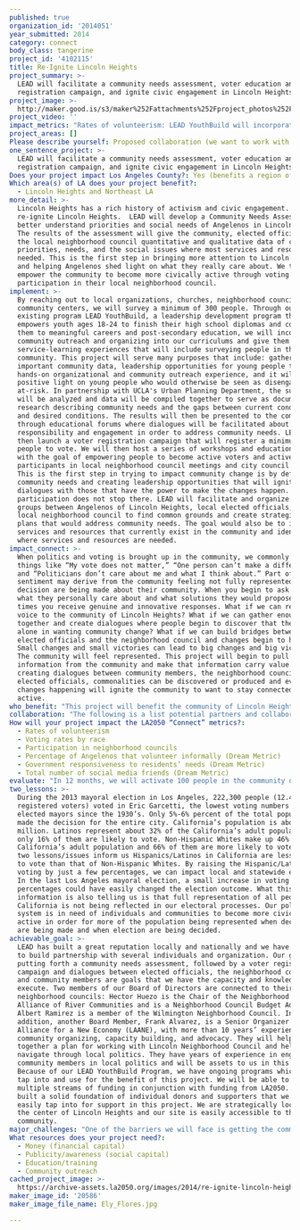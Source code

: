 ```yaml
---
published: true
organization_id: '2014051'
year_submitted: 2014
category: connect
body_class: tangerine
project_id: '4102115'
title: Re-Ignite Lincoln Heights
project_summary: >-
  LEAD will facilitate a community needs assessment, voter education and
  registration campaign, and ignite civic engagement in Lincoln Heights
project_image: >-
  http://maker.good.is/s3/maker%252Fattachments%252Fproject_photos%252Fimages%252F20586%252Fdisplay%252FEly_Flores.jpg=c570x385
project_video: ''
impact_metrics: "Rates of volunteerism: LEAD YouthBuild will incorporate of this project into our educational curriculum, and we will empower young people to volunteer in the community of Lincoln Heights. At minimum, 65 young people will volunteer and survey the community. At the same time gain leadership skills and job skills. We will invite community members to volunteer and instill in them the idea that service is the first steps they can take in making community change. One way they can serve their community is by attending local neighborhood council meetings and voicing their opinions. \r\nVoting rates by race: In 2001, 33.5% of registered casted a ballot. 17.9% of all registered voters’ casted ballots in the 2009 elections. During the 2013 Los Angeles Elections, 16% of all registered voters casted a ballot. It is evident that the number of active voters In Los Angeles has been dropping dramatically. In addition to registering new voters, we will reach out to registered voters that do not vote and find out why. We will identify areas of opportunity where elected officials and neighborhood councils can help address these issues. Lincoln Heights has a population of 31,410 of which 70% is Hispanic/Latino and 25% is Chinese/Asian. Our campaign will focus on these two groups.  \r\nParticipation in the local neighborhood council: Many people do not know what neighborhood councils are or do. We will create informational packets for community members to get to know the local neighborhood council, their committees, and their meeting schedules. We will include simple ways on how to participate and get involved. Our goal is to increase the attendance of community members at the local neighborhood council meetings. \r\nGovernment responsiveness to community needs: Dialogues will make it possible for the community to become aware of services and resources that currently exists in the community and elected officials and the neighborhood council can become aware of needs.\r\nTotal number of social media friends: LEAD’s Facebook fan page as 300 likes.. Our twitter account currently has 68 followers. We have created a buzz due to initiating dialogues about social issues like education, leadership development, and workforce development. We use “Twitter Parties” which is the collective use of a “hashtag” within a specified time with the goal of raising awareness. We will introduce this concept to the community of Lincoln heights and Northeast Los Angeles."
project_areas: []
Please describe yourself: Proposed collaboration (we want to work with partners!)
one_sentence_project: >-
  LEAD will facilitate a community needs assessment, voter education and
  registration campaign, and ignite civic engagement in Lincoln Heights
Does your project impact Los Angeles County?: Yes (benefits a region of LA County)
Which area(s) of LA does your project benefit?:
  - Lincoln Heights and Northeast LA
more_detail: >-
  Lincoln Heights has a rich history of activism and civic engagement. LEAD will
  re-ignite Lincoln Heights.  LEAD will develop a Community Needs Assessment to
  better understand priorities and social needs of Angelenos in Lincoln Heights.
  The results of the assessment will give the community, elected officials, and
  the local neighborhood council quantitative and qualitative data of community
  priorities, needs, and the social issues where most services and resources are
  needed. This is the first step in bringing more attention to Lincoln Heights
  and helping Angelenos shed light on what they really care about. We then will
  empower the community to become more civically active through voting and
  participation in their local neighborhood council. 
implement: >-
  By reaching out to local organizations, churches, neighborhood councils, and
  community centers, we will survey a minimum of 300 people. Through our
  existing program LEAD YouthBuild, a leadership development program that
  empowers youth ages 18-24 to finish their high school diplomas and connect
  them to meaningful careers and post-secondary education, we will incorporate
  community outreach and organizing into our curriculums and give them
  service-learning experiences that will include surveying people in the
  community. This project will serve many purposes that include: gathering of
  important community data, leadership opportunities for young people through
  hands-on organizational and community outreach experience, and it will shed a
  positive light on young people who would otherwise be seen as disengaged and
  at-risk. In partnership with UCLA's Urban Planning Department, the surveys
  will be analyzed and data will be compiled together to serve as documented
  research describing community needs and the gaps between current conditions
  and desired conditions. The results will then be presented to the community
  through educational forums where dialogues will be facilitated about civic
  responsibility and engagement in order to address community needs. LEAD will
  then launch a voter registration campaign that will register a minimum of 200
  people to vote. We will then host a series of workshops and educational forums
  with the goal of empowering people to become active voters and active
  participants in local neighborhood council meetings and city council meetings.
  This is the first step in trying to impact community change is by defining
  community needs and creating leadership opportunities that will ignite
  dialogues with those that have the power to make the changes happen. But civic
  participation does not stop there. LEAD will facilitate and organize working
  groups between Angelenos of Lincoln Heights, local elected officials, and the
  local neighborhood council to find common grounds and create strategies and
  plans that would address community needs. The goal would also be to identify
  services and resources that currently exist in the community and identify gaps
  where services and resources are needed.  
impact_connect: >-
  When politics and voting is brought up in the community, we commonly hear
  things like “My vote does not matter,” “One person can’t make a difference,”
  and “Politicians don’t care about me and what I think about.” Part of the
  sentiment may derive from the community feeling not fully represented when
  decision are being made about their community. When you begin to ask people
  what they personally care about and what solutions they would propose, many
  times you receive genuine and innovative responses. What if we can restore a
  voice to the community of Lincoln Heights? What if we can gather enough people
  together and create dialogues where people begin to discover that they are not
  alone in wanting community change? What if we can build bridges between
  elected officials and the neighborhood council and changes begin to happen?
  Small changes and small victories can lead to big changes and big victories.
  The community will feel represented. This project will begin to pull out
  information from the community and make that information carry value. By
  creating dialogues between community members, the neighborhood council, and
  elected officials, commonalities can be discovered or produced and evidence of
  changes happening will ignite the community to want to stay connected and stay
  active.  
who_benefit: "This project will benefit the community of Lincoln Heights which has a population of about 31,500 people. The community is predominantly Hispanic/Latino with the next largest group of people is Chinese/Asian. The unemployment level is 12.7% and 36% of the population there is living at or below the poverty level. The high school dropout rate in Lincoln Heights is 33%. This project will aim to impact the following groups of people: \r\nYoung people ages 18 – 24: In addition to the services offered by LEAD YouthBuild, the organizational skills they will develop and community outreach training and experience they will obtain through this project will serve as work experience and leadership experience benefiting them in future employment and/or college enrollment. \r\nPeople ages 25 – 40: This population will be targeted for the community needs assessment, educational forums, and dialogues that will be facilitated. \r\nPeople ages 40 – 75: This population will also be targeted for the community needs assessment, educational forums, and dialogues that will be facilitated. \r\nEach of these groups of people have needs and priorities that may be different from other age ranges. For real and long lasting connectedness to happen, all sides need to be heard and all sides need to be part of the dialogues that will take place with local elected officials and the neighborhood council.  \r\n "
collaboration: "The following is a list potential partners and collaborations: \r\nLincoln Heights Neighborhood Council is the body representing the community we currently serve. We will gain support for our LEAD YouthBuild and invite them to become thought partners in the implementation of this project. Our goal is to build a good relationship with the neighborhood council, share their goals with the community and build a bridge for more community participation to happen. \r\nL.A. WORKS is a non-profit organization that manages a volunteer action center out of Lincoln Heights. Their goal is to empower Angelenos to address pressing social issues through volunteerism and community collaborations. In partnership, we can create a community volunteer project where people would conduct the community needs assessment surveys. \r\nMetro North WorkSource Center serves the area of Northeast Los Angeles. Their facility will be a great place for surveying people. They have on average 30-50 visitors per day. \r\nYouthBuild Charter School of California currently serves as our educational partner for LEAD YouthBuild. We will work with them to incorporate a service-learning piece into our educational curriculum that would allow students to gain experience and training in community outreach. \r\nUCLA is an existing partner of LEAD YouthBuild and will be helping us build a “College Career Center” for the community. Because of our existing relationship, we are able to reach out to the Urban Planning Department and partner with them in order to compile and analyzing the data generated by the community needs assessment surveys. \r\nYouthBuild USA is a national organization comprised of 200+ youth development programs whose mission is to unleash the intelligence and positive energy of low-income youth to rebuild their communities and their lives. We are an affiliate of YouthBuild USA and are able to access and leverage pass-through grants that enhance our educational services, case management services, and leadership development.   \r\nWe will also reach out to local churches and ask for support in getting the needs assessment surveys filled out by their members. \r\n "
How will your project impact the LA2050 “Connect” metrics?:
  - Rates of volunteerism
  - Voting rates by race
  - Participation in neighborhood councils
  - Percentage of Angelenos that volunteer informally (Dream Metric)
  - Government responsiveness to residents’ needs (Dream Metric)
  - Total number of social media friends (Dream Metric)
evaluate: "In 12 months, we will activate 100 people in the community of Lincoln Heights in volunteerism and service who would otherwise not do it on their own. This will include surveying people in the community, participating in educational forums, participating in local neighborhood council meetings and city council meetings. Our ultimate goal is to inspire our community members to one day become neighborhood council members themselves.\r\nIn 12 months we will register a minimum of 200 people to vote of which 80% will be of Hispanic/Latino backgrounds. This will not just increase the number of registered voters but raise the number amongst a demographic that historically votes at low rates. \r\nIn 12 months, we will empower 25 community members to join local neighborhood council committees and/or run for a neighborhood council seat. \r\nIn 12 months, we will increase our Facebook likes to 1000.\r\nIn 12 months, we will increase our twitter followers by 100% (from 68 to 136). \r\n "
two_lessons: >-
  During the 2013 mayoral election in Los Angeles, 222,300 people (12.4% of
  registered voters) voted in Eric Garcetti, the lowest voting numbers for newly
  elected mayors since the 1930’s. Only 5%-6% percent of the total population
  made the decision for the entire city. California’s population is about 38
  million. Latinos represent about 32% of the California’s adult population but
  only 16% of them are likely to vote. Non-Hispanic Whites make up 46% of
  California’s adult population and 66% of them are more likely to vote. These
  two lessons/issues inform us Hispanics/Latinos in California are less likely
  to vote than that of Non-Hispanic Whites. By raising the Hispanic/Latino
  voting by just a few percentages, we can impact local and statewide elections.
  In the last Los Angeles mayoral election, a small increase in voting
  percentages could have easily changed the election outcome. What this
  information is also telling us is that full representation of all people in
  California is not being reflected in our electoral processes. Our political
  system is in need of individuals and communities to become more civically
  active in order for more of the population being represented when decisions
  are being made and when election are being decided.   
achievable_goal: >-
  LEAD has built a great reputation locally and nationally and we have been able
  to build partnership with several individuals and organization. Our goal of
  putting forth a community needs assessment, followed by a voter registration
  campaign and dialogues between elected officials, the neighborhood council,
  and community members are goals that we have the capacity and knowledge to
  execute. Two members of our Board of Directors are connected to their local
  neighborhood councils: Hector Huezo is the Chair of the Neighborhood Council
  Alliance of River Communities and is a Neighborhood Council Budget Advocate;
  Albert Ramirez is a member of the Wilmington Neighborhood Council. In
  addition, another Board Member, Frank Alvarez, is a Senior Organizer with Los
  Alliance for a New Economy (LAANE), with more than 10 years’ experience in
  community organizing, capacity building, and advocacy. They will help us put
  together a plan for working with Lincoln Neighborhood Council and help us
  navigate through local politics. They have years of experience in engaging
  community members in local politics and will be assets to us in this project.
  Because of our LEAD YouthBuild Program, we have ongoing programs which we can
  tap into and use for the benefit of this project. We will be able to leverage
  multiple streams of funding in conjunction with funding from LA2050. We have
  built a solid foundation of individual donors and supporters that we can
  easily tap into for support in this project. We are strategically located in
  the center of Lincoln Heights and our site is easily accessible to the
  community.  
major_challenges: "One of the barriers we will face is getting the community to become open about sharing their feelings and viewpoints about social issues and what they care about. Within family settings, the workplace, and school, discussing social issues can be tricky and sometimes controversial especially when you encounter people who are really passionate about a particular subject. We will have to develop relationships with community members and leaders and utilize great communication strategies. Partnering up with existing organization and institutions like churches and schools can help us with initiating conversations and we can begin to build trust with community members. \r\nThe second barrier we will face is skepticism. As mentioned before, many people in Lincoln Heights do not have the best opinions about politics and the way local issues are being addressed. As we explain to people the changes that can come about through volunteerism, voting, and involvement in local politics, people will need to see small accomplishments in order to continue to stay engaged and motivated. We will facilitate the process of dialogues between the community, local elected officials, and the local neighborhood councils in order to show that community that they can be heard if the community continues to be active and connected. Our goal for the first 12 months will be to help the community find solutions for small scale issues and then continue to work with them to tackle bigger community problems. We want to make it visual for the community to see. Based on the information we get back from our surveys, we can show the community what areas of importance can be accomplished sooner and what issues will need continuous community participation in order to affect change. We need to do a lot of positive reinforcement to the people we will work with and the community at large. Posting flyers with positive messages and successes stories will be part of that strategy. \r\n "
What resources does your project need?:
  - Money (financial capital)
  - Publicity/awareness (social capital)
  - Education/training
  - Community outreach
cached_project_image: >-
  https://archive-assets.la2050.org/images/2014/re-ignite-lincoln-heights/maker.good.is/s3/maker%252Fattachments%252Fproject_photos%252Fimages%252F20586%252Fdisplay%252FEly_Flores.jpg=c570x385.jpg
maker_image_id: '20586'
maker_image_file_name: Ely_Flores.jpg

---
```

